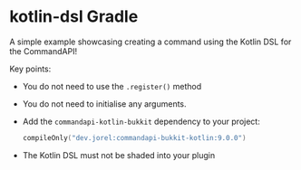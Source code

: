 # kotlin-dsl Gradle

A simple example showcasing creating a command using the Kotlin DSL for the CommandAPI!

Key points:

- You do not need to use the `.register()` method
- You do not need to initialise any arguments.
- Add the `commandapi-kotlin-bukkit` dependency to your project:

  ```kotlin
  compileOnly("dev.jorel:commandapi-bukkit-kotlin:9.0.0")
  ```

- The Kotlin DSL must not be shaded into your plugin
